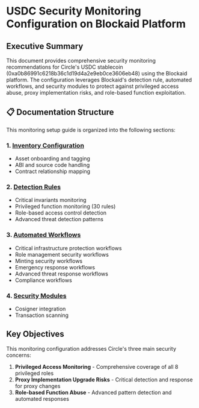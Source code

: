 # USDC Security Monitoring Configuration on Blockaid Platform

## Executive Summary

This document provides comprehensive security monitoring recommendations for Circle's USDC stablecoin (0xa0b86991c6218b36c1d19d4a2e9eb0ce3606eb48) using the Blockaid platform. The configuration leverages Blockaid's detection rule, automated workflows, and security modules to protect against privileged access abuse, proxy implementation risks, and role-based function exploitation.

## 📋 Documentation Structure

This monitoring setup guide is organized into the following sections:

### 1. **[Inventory Configuration](./inventory-configuration.md)**
- Asset onboarding and tagging
- ABI and source code handling
- Contract relationship mapping

### 2. **[Detection Rules](./detection-rules.md)**
- Critical invariants monitoring
- Privileged function monitoring (30 rules)
- Role-based access control detection
- Advanced threat detection patterns

### 3. **[Automated Workflows](./automated-workflows.md)**
- Critical infrastructure protection workflows
- Role management security workflows
- Minting security workflows
- Emergency response workflows
- Advanced threat response workflows
- Compliance workflows

### 4. **[Security Modules](./security-modules.md)**
- Cosigner integration
- Transaction scanning

## Key Objectives

This monitoring configuration addresses Circle's three main security concerns:

1. **Privileged Access Monitoring** - Comprehensive coverage of all 8 privileged roles
2. **Proxy Implementation Upgrade Risks** - Critical detection and response for proxy changes
3. **Role-based Function Abuse** - Advanced pattern detection and automated responses